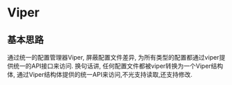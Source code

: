 # Viper

## 基本思路

通过统一的配置管理器Viper, 屏蔽配置文件差异, 为所有类型的配置都通过viper提供统一的API接口来访问. 
换句话讲, 任何配置文件都被viper转换为一个Viper结构体, 通过Viper结构体提供的统一API来访问,不光支持读取,还支持修改.

